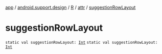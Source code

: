 [app](../../../index.md) / [android.support.design](../../index.md) / [R](../index.md) / [attr](index.md) / [suggestionRowLayout](.)

# suggestionRowLayout

`static val suggestionRowLayout: `[`Int`](https://kotlinlang.org/api/latest/jvm/stdlib/kotlin/-int/index.html)
`static val suggestionRowLayout: `[`Int`](https://kotlinlang.org/api/latest/jvm/stdlib/kotlin/-int/index.html)